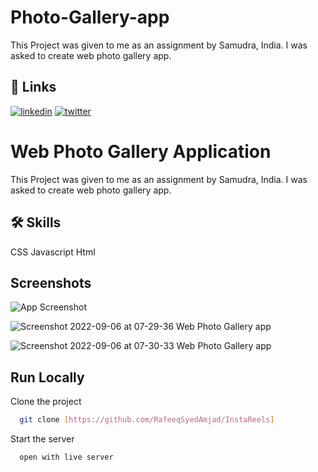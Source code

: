 # Photo-Gallery-app
This Project was given to me as an assignment by Samudra, India. I was asked to create web photo gallery app.

## 🔗 Links
[![linkedin](https://img.shields.io/badge/linkedin-0A66C2?style=for-the-badge&logo=linkedin&logoColor=white)](https://www.linkedin.com/in/rafeeq-syed-amjad-a0b64b175/)
[![twitter](https://img.shields.io/badge/twitter-1DA1F2?style=for-the-badge&logo=twitter&logoColor=white)](https://twitter.com/Rafeeq78301599)


# Web Photo Gallery Application

This Project was given to me as an assignment by Samudra, India. I was asked to create web photo gallery app.  


## 🛠 Skills
CSS Javascript Html

## Screenshots

![App Screenshot]()

![Screenshot 2022-09-06 at 07-29-36 Web Photo Gallery app](https://user-images.githubusercontent.com/64955243/188532212-ca4e1685-6a46-408c-94ad-132e31b1b59c.png)

![Screenshot 2022-09-06 at 07-30-33 Web Photo Gallery app](https://user-images.githubusercontent.com/64955243/188532217-77612b02-396a-473a-90f1-6bf730ae8b13.png)


## Run Locally

Clone the project

```bash
  git clone [https://github.com/RafeeqSyedAmjad/InstaReels]
```
Start the server

```bash
  open with live server
```
